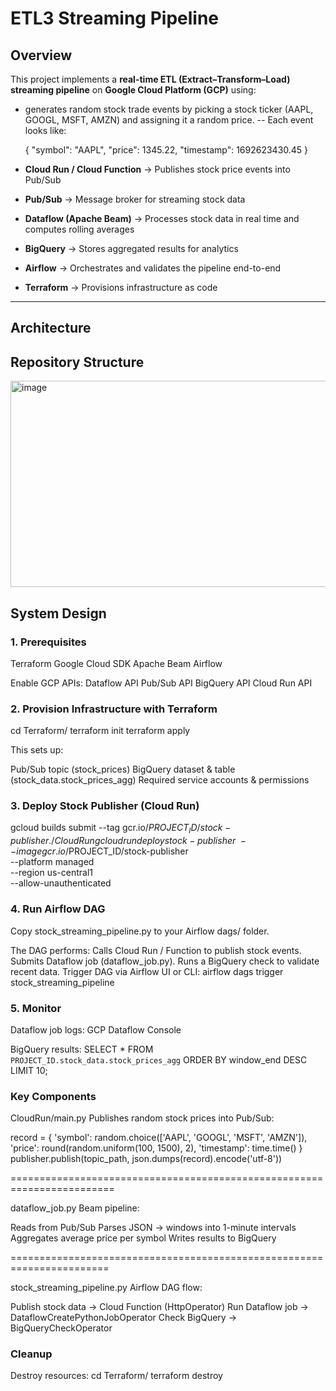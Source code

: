 # ETL3 Streaming Pipeline

##  Overview
This project implements a **real-time ETL (Extract–Transform–Load) streaming pipeline** on **Google Cloud Platform (GCP)** using:

- generates random stock trade events by picking a stock ticker (AAPL, GOOGL, MSFT, AMZN) and assigning it a random price.
-- Each event looks like:

     {
  "symbol": "AAPL",
  "price": 1345.22,
  "timestamp": 1692623430.45
}
- **Cloud Run / Cloud Function** → Publishes stock price events into Pub/Sub  
- **Pub/Sub** → Message broker for streaming stock data  
- **Dataflow (Apache Beam)** → Processes stock data in real time and computes rolling averages  
- **BigQuery** → Stores aggregated results for analytics  
- **Airflow** → Orchestrates and validates the pipeline end-to-end  
- **Terraform** → Provisions infrastructure as code  

---

## Architecture

## Repository Structure

<img width="747" height="330" alt="image" src="https://github.com/user-attachments/assets/7517987e-55a3-4ef9-8c8f-16569eb0ec48" />



## System Design

### 1. Prerequisites

Terraform
Google Cloud SDK
Apache Beam
Airflow

Enable GCP APIs:
Dataflow API
Pub/Sub API
BigQuery API
Cloud Run API

### 2. Provision Infrastructure with Terraform

cd Terraform/
terraform init
terraform apply


This sets up:

Pub/Sub topic (stock_prices)
BigQuery dataset & table (stock_data.stock_prices_agg)
Required service accounts & permissions

### 3. Deploy Stock Publisher (Cloud Run)

gcloud builds submit --tag gcr.io/$PROJECT_ID/stock-publisher ./CloudRun
gcloud run deploy stock-publisher \
  --image gcr.io/$PROJECT_ID/stock-publisher \
  --platform managed \
  --region us-central1 \
  --allow-unauthenticated

### 4. Run Airflow DAG

Copy stock_streaming_pipeline.py to your Airflow dags/ folder.

The DAG performs:
Calls Cloud Run / Function to publish stock events.
Submits Dataflow job (dataflow_job.py).
Runs a BigQuery check to validate recent data.
Trigger DAG via Airflow UI or CLI:
airflow dags trigger stock_streaming_pipeline

### 5. Monitor

Dataflow job logs: GCP Dataflow Console

BigQuery results:
SELECT *
FROM `PROJECT_ID.stock_data.stock_prices_agg`
ORDER BY window_end DESC
LIMIT 10;

### Key Components

CloudRun/main.py
Publishes random stock prices into Pub/Sub:

record = {
    'symbol': random.choice(['AAPL', 'GOOGL', 'MSFT', 'AMZN']),
    'price': round(random.uniform(100, 1500), 2),
    'timestamp': time.time()
}
publisher.publish(topic_path, json.dumps(record).encode('utf-8'))

========================================================================

dataflow_job.py
Beam pipeline:

Reads from Pub/Sub
Parses JSON → windows into 1-minute intervals
Aggregates average price per symbol
Writes results to BigQuery

=======================================================================

stock_streaming_pipeline.py
Airflow DAG flow:

Publish stock data → Cloud Function (HttpOperator)
Run Dataflow job → DataflowCreatePythonJobOperator
Check BigQuery → BigQueryCheckOperator

### Cleanup

Destroy resources:
cd Terraform/
terraform destroy

